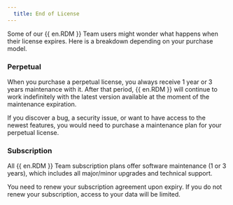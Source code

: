 ```yaml
---
  title: End of License
---
```

Some of our {{ en.RDM }} Team users might wonder what happens when their license expires. Here is a breakdown depending on your purchase model. 

### Perpetual 

When you purchase a perpetual license, you always receive 1 year or 3 years maintenance with it. After that period, {{ en.RDM }} will continue to work indefinitely with the latest version available at the moment of the maintenance expiration.  

If you discover a bug, a security issue, or want to have access to the newest features, you would need to purchase a maintenance plan for your perpetual license. 

### Subscription 

All {{ en.RDM }} Team subscription plans offer software maintenance (1 or 3 years), which includes all major/minor upgrades and technical support.  

You need to renew your subscription agreement upon expiry. If you do not renew your subscription, access to your data will be limited. 

